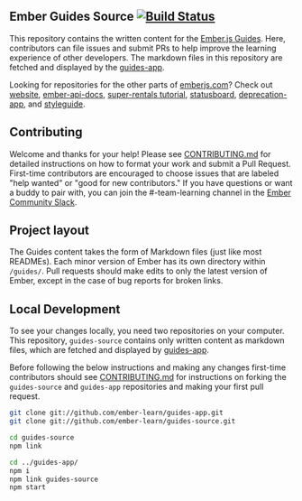 
## Ember Guides Source [![Build Status](https://travis-ci.org/ember-learn/guides-source.svg?branch=master)](https://travis-ci.org/ember-learn/guides-source)

This repository contains the written content
for the [Ember.js Guides](https://guides.emberjs.com). 
Here, contributors can file issues and submit PRs to 
help improve the learning experience of other developers.
The markdown files in this repository are fetched and
displayed by the [guides-app](https://github.com/ember-learn/guides-app). 

Looking for repositories for the other parts of [emberjs.com](https://emberjs.com)? 
Check out
[website](https://github.com/emberjs/website),
[ember-api-docs](https://github.com/ember-learn/ember-api-docs),
[super-rentals tutorial](https://github.com/ember-learn/super-rentals),
[statusboard](https://github.com/ember-learn/statusboard),
[deprecation-app](https://github.com/ember-learn/deprecation-app),
and [styleguide](https://github.com/ember-learn/ember-styleguide).

## Contributing

Welcome and thanks for your help! Please see [CONTRIBUTING.md](CONTRIBUTING.md)
for detailed instructions on how to format your work and submit a Pull Request.
First-time contributors are encouraged to choose issues that are labeled 
"help wanted" or "good for new contributors." If you have questions or
want a buddy to pair with, you can join the #-team-learning channel
in the [Ember Community Slack](https://ember-community-slackin.herokuapp.com/).

## Project layout

The Guides content takes the form of Markdown files (just like most READMEs).
Each minor version of Ember has its own directory within `/guides/`.
Pull requests should make edits to only the latest version of Ember,
except in the case of bug reports for broken links.

## Local Development
To see your changes locally, you need two repositories on your
computer. This repository, `guides-source` contains only written content
as markdown files, which are fetched and displayed by
[guides-app](https://github.com/ember-learn/guides-app).

Before following the below instructions and making any changes first-time
contributors should see [CONTRIBUTING.md](CONTRIBUTING.md) for
instructions on forking the `guides-source` and `guides-app`
repositories and making your first pull
request.

```sh
git clone git://github.com/ember-learn/guides-app.git
git clone git://github.com/ember-learn/guides-source.git

cd guides-source
npm link

cd ../guides-app/
npm i
npm link guides-source
npm start
```
